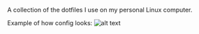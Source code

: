 A collection of the dotfiles I use on my personal Linux computer.

Example of how config looks: ![alt text](https:github.com/hosfordryan/dotfiles/Pictures/Screenshots/htmlBusyScreenshot.png "Screenshot example")
